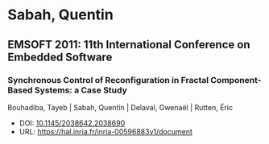 # Sabah, Quentin

## EMSOFT 2011: 11th International Conference on Embedded Software

### Synchronous Control of Reconfiguration in Fractal Component-Based Systems: a Case Study
Bouhadiba, Tayeb | Sabah, Quentin | Delaval, Gwenaël | Rutten, Éric
* DOI: [10.1145/2038642.2038690](https://doi.org/10.1145/2038642.2038690)
* URL: <https://hal.inria.fr/inria-00596883v1/document>

